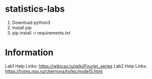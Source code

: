 # statistics-labs
1. Download python3
2. Install pip
3. pip install -r requirements.txt

# Information
Lab1 Help Links:
	https://wikicsu.ru/wiki/Fourier_series
Lab2 Help Links:
	https://tvims.nsu.ru/chernova/tv/lec/node15.html